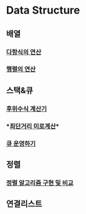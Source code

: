 # Data Structure

## 배열

### [다항식의 연산](./array/Polynomial.md)

### [행렬의 연산](./array/Matrix.md)



## 스택&큐

### [후위수식 계산기](./stack&queue/PostfixCalculator.md)

### \*[최단거리 미로계산](./stack&queue/FastestMaze.md)\*

### [큐 운영하기](./stack&queue/QueueThreading.md)


## 정렬

### [정렬 알고리즘 구현 및 비교](./data_structure_python/CompareSorting.md)


## 연결리스트

